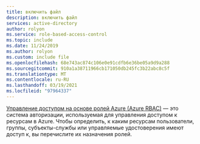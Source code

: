 ```yaml
---
title: включить файл
description: включить файл
services: active-directory
author: rolyon
ms.service: role-based-access-control
ms.topic: include
ms.date: 11/24/2019
ms.author: rolyon
ms.custom: include file
ms.openlocfilehash: 68e743ac874c106e0e91cdfb6e36be05a9d9a288
ms.sourcegitcommit: 910a1a38711966cb171050db245fc3b22abc8c5f
ms.translationtype: MT
ms.contentlocale: ru-RU
ms.lasthandoff: 03/19/2021
ms.locfileid: "97964337"
---
```

[Управление доступом на основе ролей Azure (Azure RBAC)](../../articles/role-based-access-control/overview.md) — это система авторизации, используемая для управления доступом к ресурсам в Azure. Чтобы определить, к каким ресурсам пользователи, группы, субъекты-службы или управляемые удостоверения имеют доступ к, вы перечислите их назначения ролей.
